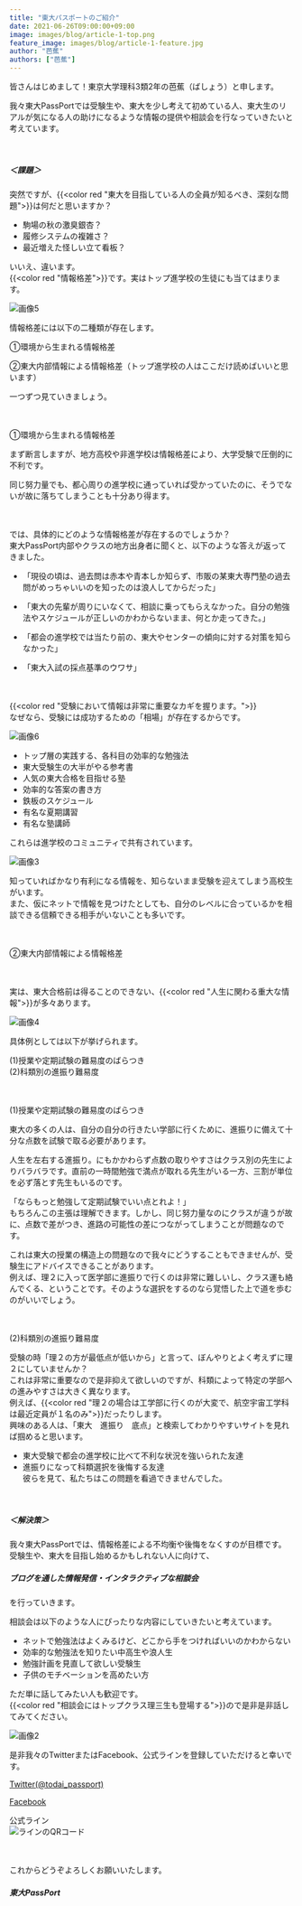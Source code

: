 ```yaml
---
title: "東大パスポートのご紹介"
date: 2021-06-26T09:00:00+09:00
image: images/blog/article-1-top.png
feature_image: images/blog/article-1-feature.jpg
author: "芭蕉"
authors: ["芭蕉"]
---
```

皆さんはじめまして！東京大学理科3類2年の芭蕉（ばしょう）と申します。  
<!--more-->
我々東大PassPortでは受験生や、東大を少し考えて初めている人、東大生のリアルが気になる人の助けになるような情報の提供や相談会を行なっていきたいと考えています。  

　  

##### ＜課題＞
突然ですが、{{<color red "東大を目指している人の全員が知るべき、深刻な問題">}}は何だと思いますか？

- 駒場の秋の激臭銀杏？
- 履修システムの複雑さ？
- 最近増えた怪しい立て看板？

いいえ、違います。  
{{<color red "情報格差">}}です。実はトップ進学校の生徒にも当てはまります。

![画像5](/images/blog/article-1-image5.jpg)  

情報格差には以下の二種類が存在します。  


①環境から生まれる情報格差  

②東大内部情報による情報格差（トップ進学校の人はここだけ読めばいいと思います）  


一つずつ見ていきましょう。  

　  

①環境から生まれる情報格差  

まず断言しますが、地方高校や非進学校は情報格差により、大学受験で圧倒的に不利です。  

同じ努力量でも、都心周りの進学校に通っていれば受かっていたのに、そうでないが故に落ちてしまうことも十分あり得ます。  

　  

では、具体的にどのような情報格差が存在するのでしょうか？  
東大PassPort内部やクラスの地方出身者に聞くと、以下のような答えが返ってきました。  

- 「現役の頃は、過去問は赤本や青本しか知らず、市販の某東大専門塾の過去問がめっちゃいいのを知ったのは浪人してからだった」  

- 「東大の先輩が周りにいなくて、相談に乗ってもらえなかった。自分の勉強法やスケジュールが正しいのかわからないまま、何とか走ってきた。」  

- 「都会の進学校では当たり前の、東大やセンターの傾向に対する対策を知らなかった」  

- 「東大入試の採点基準のウワサ」  

　  

{{<color red "受験において情報は非常に重要なカギを握ります。">}}  
なぜなら、受験には成功するための「相場」が存在するからです。  

![画像6](/images/blog/article-1-image6.jpg)  

- トップ層の実践する、各科目の効率的な勉強法
- 東大受験生の大半がやる参考書
- 人気の東大合格を目指せる塾
- 効率的な答案の書き方
- 鉄板のスケジュール
- 有名な夏期講習
- 有名な塾講師

これらは進学校のコミュニティで共有されています。  

![画像3](/images/blog/article-1-image3.jpg)  

知っていればかなり有利になる情報を、知らないまま受験を迎えてしまう高校生がいます。  
また、仮にネットで情報を見つけたとしても、自分のレベルに合っているかを相談できる信頼できる相手がいないことも多いです。  

　  

②東大内部情報による情報格差  

　  

実は、東大合格前は得ることのできない、{{<color red "人生に関わる重大な情報">}}が多々あります。  

![画像4](/images/blog/article-1-image4.jpg)  

具体例としては以下が挙げられます。  

  

(1)授業や定期試験の難易度のばらつき  
(2)科類別の進振り難易度   

　  

(1)授業や定期試験の難易度のばらつき  

東大の多くの人は、自分の自分の行きたい学部に行くために、進振りに備えて十分な点数を試験で取る必要があります。  

人生を左右する進振り。にもかかわらず点数の取りやすさはクラス別の先生によりバラバラです。直前の一時間勉強で満点が取れる先生がいる一方、三割が単位を必ず落とす先生もいるのです。  

「ならもっと勉強して定期試験でいい点とれよ！」  
もちろんこの主張は理解できます。しかし、同じ努力量なのにクラスが違うが故に、点数で差がつき、進路の可能性の差につながってしまうことが問題なのです。  

これは東大の授業の構造上の問題なので我々にどうすることもできませんが、受験生にアドバイスできることがあります。  
例えば、理２に入って医学部に進振りで行くのは非常に難しいし、クラス運も絡んでくる、ということです。そのような選択をするのなら覚悟した上で道を歩むのがいいでしょう。  

　  

(2)科類別の進振り難易度  

受験の時「理２の方が最低点が低いから」と言って、ぼんやりとよく考えずに理２にしていませんか？  
これは非常に重要なので是非抑えて欲しいのですが、科類によって特定の学部への進みやすさは大きく異なります。  
例えば、{{<color red "理２の場合は工学部に行くのが大変で、航空宇宙工学科は最近定員が１名のみ">}}だったりします。  
興味のある人は、「東大　進振り　底点」と検索してわかりやすいサイトを見れば掴めると思います。   

- 東大受験で都会の進学校に比べて不利な状況を強いられた友達  
- 進振りになって科類選択を後悔する友達  
彼らを見て、私たちはこの問題を看過できませんでした。  

　  

##### ＜解決策＞
我々東大PassPortでは、情報格差による不均衡や後悔をなくすのが目標です。  
受験生や、東大を目指し始めるかもしれない人に向けて、  

##### ブログを通した情報発信・インタラクティブな相談会  

を行っていきます。  

相談会は以下のような人にぴったりな内容にしていきたいと考えています。  

- ネットで勉強法はよくみるけど、どこから手をつければいいのかわからない
- 効率的な勉強法を知りたい中高生や浪人生
- 勉強計画を見直して欲しい受験生
- 子供のモチベーションを高めたい方

ただ単に話してみたい人も歓迎です。  
{{<color red "相談会にはトップクラス理三生も登場する">}}ので是非是非話してみてください。  

![画像2](/images/blog/article-1-image2.jpg)  

是非我々のTwitterまたはFacebook、公式ラインを登録していただけると幸いです。  

[Twitter(@todai_passport)](https://twitter.com/todai_passport)  

[Facebook](https://www.facebook.com/people/東大-パスポート/100069837437261/)  

公式ライン  
![ラインのQRコード](/images/blog/article-1-image.png)  


　  

これからどうぞよろしくお願いいたします。  

##### *東大PassPort*
